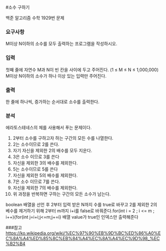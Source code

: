 #소수 구하기
<p>
백준 알고리즘 수학 1929번 문제
</p>

### 요구사항
M이상 N이하의 소수를 모두 출력하는 프로그램을 작성하시오.
### 입력
첫째 줄에 자연수 M과 N이 빈 칸을 사이에 두고 주어진다. (1 ≤ M ≤ N ≤ 1,000,000) M이상 N이하의 소수가 하나 이상 있는 입력만 주어진다.
### 출력
한 줄에 하나씩, 증가하는 순서대로 소수를 출력한다.
### 분석
에라토스테네스의 체를 사용해서 푸는 문제이다.

1. 2부터 소수를 구하고자 하는 구간의 모든 수를 나열한다.
2. 2는 소수이므로  2를 쓴다.
3. 자기 자신을 제외한 2의 배수를 모두 지운다.
4. 3은 소수 이므로 3를 쓴다
5. 자신을 제외한 3의 배수를 제외한다.
6. 5는 소수이므로 5를 쓴다
7. 자신을 제외한 5의 배수를 제외한다.
8. 7은 소수 이므로 7를 쓴다.
9. 자신을 제외한 7의 배수를 제외한다.
10. 위 과정을 반복하면 구하는 구간의 모든 소수가 남는다.

boolean 배열을 선언 후  2부터 입력 받은 N까지 수를 true로 바꾸고 
2를 제외한 2의 베수를 제거하기 위해 2부터 m까지 i+i를 false로 바꿔준다.for(int i = 2 ; i <= m ; i++){for(int j=i+i;j<=m;j+=i} 
배열 value가  true인 인덱스만 출력해준다


###참고
https://ko.wikipedia.org/wiki/%EC%97%90%EB%9D%BC%ED%86%A0%EC%8A%A4%ED%85%8C%EB%84%A4%EC%8A%A4%EC%9D%98_%EC%B2%B4